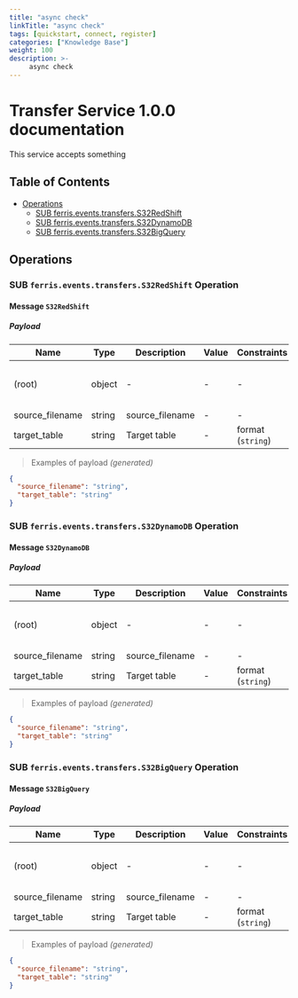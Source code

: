 ```yaml
---
title: "async check"
linkTitle: "async check"
tags: [quickstart, connect, register] 
categories: ["Knowledge Base"]
weight: 100
description: >-
     async check
---
```


# Transfer Service 1.0.0 documentation

This service accepts something

## Table of Contents

* [Operations](#operations)
  * [SUB ferris.events.transfers.S32RedShift](#sub-ferriseventstransferss32redshift-operation)
  * [SUB ferris.events.transfers.S32DynamoDB](#sub-ferriseventstransferss32dynamodb-operation)
  * [SUB ferris.events.transfers.S32BigQuery](#sub-ferriseventstransferss32bigquery-operation)

## Operations

### SUB `ferris.events.transfers.S32RedShift` Operation

#### Message `S32RedShift`

##### Payload

| Name | Type | Description | Value | Constraints | Notes |
|---|---|---|---|---|---|
| (root) | object | - | - | - | **additional properties are allowed** |
| source_filename | string | source_filename | - | - | - |
| target_table | string | Target table | - | format (`string`) | - |

> Examples of payload _(generated)_

```json
{
  "source_filename": "string",
  "target_table": "string"
}
```



### SUB `ferris.events.transfers.S32DynamoDB` Operation

#### Message `S32DynamoDB`

##### Payload

| Name | Type | Description | Value | Constraints | Notes |
|---|---|---|---|---|---|
| (root) | object | - | - | - | **additional properties are allowed** |
| source_filename | string | source_filename | - | - | - |
| target_table | string | Target table | - | format (`string`) | - |

> Examples of payload _(generated)_

```json
{
  "source_filename": "string",
  "target_table": "string"
}
```



### SUB `ferris.events.transfers.S32BigQuery` Operation

#### Message `S32BigQuery`

##### Payload

| Name | Type | Description | Value | Constraints | Notes |
|---|---|---|---|---|---|
| (root) | object | - | - | - | **additional properties are allowed** |
| source_filename | string | source_filename | - | - | - |
| target_table | string | Target table | - | format (`string`) | - |

> Examples of payload _(generated)_

```json
{
  "source_filename": "string",
  "target_table": "string"
}
```



